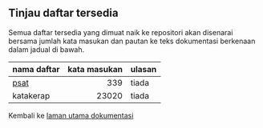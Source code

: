 ---
---

## Tinjau daftar tersedia

Semua daftar tersedia yang dimuat naik ke repositori akan
disenarai bersama jumlah kata masukan dan pautan ke teks
dokumentasi berkenaan dalam jadual di bawah.

| nama daftar     | kata masukan | ulasan       |
| --------------- | -----------: | ------------ |
| [psat][KJ1]     | 339          | tiada        |
| katakerap       | 23020        | tiada        |

Kembali ke [laman utama dokumentasi][LUD]

  [LUD]: index.md
  [KJ1]: kajian/psat.md
